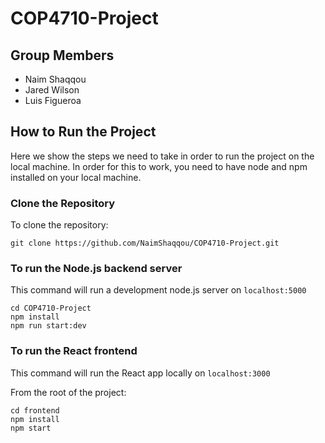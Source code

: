 
#  COP4710-Project

##  Group Members

- Naim Shaqqou
- Jared Wilson
- Luis Figueroa

##  How to Run the Project

Here we show the steps we need to take in order to run the project on the local machine. In order for this to work, you need to have node and npm installed on your local machine. 

### Clone the Repository

To clone the repository:
```
git clone https://github.com/NaimShaqqou/COP4710-Project.git
```

###  To run the Node.js backend server

This command will run a development node.js server on `localhost:5000`  

```
cd COP4710-Project
npm install
npm run start:dev
```

### To run the React frontend

This command will run the React app locally on `localhost:3000`

From the root of the project:
```
cd frontend
npm install
npm start
```